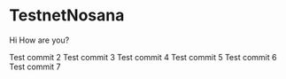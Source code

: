 # TestnetNosana
Hi
How are you?

Test commit 2
Test commit 3
Test commit 4
Test commit 5
Test commit 6
Test commit 7
